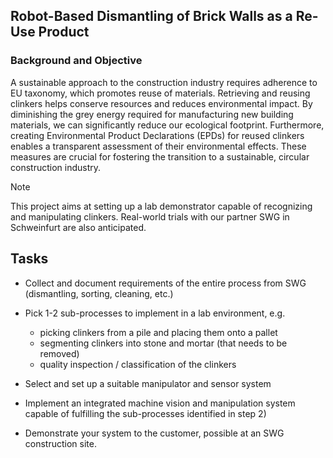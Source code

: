 ## Robot-Based Dismantling of Brick Walls as a Re-Use Product

### Background and Objective

A sustainable approach to the construction industry requires adherence to EU taxonomy, which promotes reuse of materials. Retrieving and reusing clinkers helps conserve resources and reduces environmental impact. By diminishing the grey energy required for manufacturing new building materials, we can significantly reduce our ecological footprint. Furthermore, creating Environmental Product Declarations (EPDs) for reused clinkers enables a transparent assessment of their environmental effects. These measures are crucial for fostering the transition to a sustainable, circular construction industry.

> [!NOTE]
> This project aims at setting up a lab demonstrator capable of recognizing and manipulating clinkers. Real-world   trials with our partner SWG in Schweinfurt are also anticipated.

## Tasks

 - Collect and document requirements of the entire process from SWG (dismantling, sorting, cleaning, etc.)
 - Pick 1-2 sub-processes to implement in a lab environment, e.g.
	 - picking clinkers from a pile and placing them onto a pallet
	 - segmenting clinkers into stone and mortar (that needs to be removed)
	 - quality inspection / classification of the clinkers

 - Select and set up a suitable manipulator and sensor system
 - Implement an integrated machine vision and manipulation system capable of fulfilling the sub-processes identified in step 2)
 - Demonstrate your system to the customer, possible at an SWG construction site.


